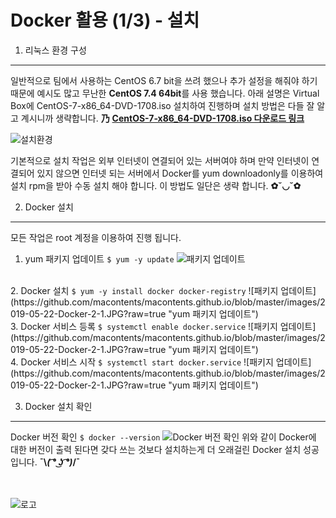 Docker 활용 (1/3) - 설치
=======================

1. 리눅스 환경 구성
-----------------
일반적으로 팀에서 사용하는 CentOS 6.7 bit을 쓰려 했으나
추가 설정을 해줘야 하기때문에 예시도 많고 무난한 <b>CentOS 7.4 64bit</b>를 사용 했습니다.
아래 설명은 Virtual Box에 CentOS-7-x86_64-DVD-1708.iso 설치하여 진행하며
설치 방법은 다들 잘 알고 계시니까 생략합니다. <b>乃</b>
<b>[CentOS-7-x86_64-DVD-1708.iso 다운로드 링크](http://mirror.nsc.liu.se/centos-store/7.4.1708/isos/x86_64/)</b>
<br>


![설치환경](https://github.com/macontents/macontents.github.io/blob/master/images/2019-05-22-Docker-1-1.JPG?raw=true "CentOS 7.4 환경")

기본적으로 설치 작업은 외부 인터넷이 연결되어 있는 서버여야 하며
만약 인터넷이 연결되어 있지 않으면 인터넷 되는 서버에서 Docker를 
yum downloadonly를 이용하여 설치 rpm을 받아 수동 설치 해야 합니다.
이 방법도 일단은 생략 합니다. <b>✿˘◡˘✿</b>


2. Docker 설치
-------------
모든 작업은 root 계정을 이용하여 진행 됩니다.


1. yum 패키지 업데이트
<code>$ yum -y update</code>
![패키지 업데이트](https://github.com/macontents/macontents.github.io/blob/master/images/2019-05-22-Docker-2-1.JPG?raw=true "yum 패키지 업데이트")
<br>
2. Docker 설치
<code>$ yum -y install docker docker-registry</code>
![패키지 업데이트](https://github.com/macontents/macontents.github.io/blob/master/images/2019-05-22-Docker-2-1.JPG?raw=true "yum 패키지 업데이트")
<br>
3. Docker 서비스 등록
<code>$ systemctl enable docker.service</code>
![패키지 업데이트](https://github.com/macontents/macontents.github.io/blob/master/images/2019-05-22-Docker-2-1.JPG?raw=true "yum 패키지 업데이트")
<br>
4. Docker 서비스 시작
<code>$ systemctl start docker.service</code>
![패키지 업데이트](https://github.com/macontents/macontents.github.io/blob/master/images/2019-05-22-Docker-2-1.JPG?raw=true "yum 패키지 업데이트")

3. Docker 설치 확인
------------------
Docker 버전 확인
<code>$ docker --version</code>
![Docker 버전 확인](https://github.com/macontents/macontents.github.io/blob/master/images/2019-05-22-Docker-3-1.JPG?raw=true "Docker 버전 확인")
위와 같이 Docker에 대한 버전이 출력 된다면 갖다 쓰는 것보다
설치하는게 더 오래걸린 Docker 설치 성공 입니다. <b>¯\\_( ͡° ͜ʖ ͡°)_/¯</b>

<br><br>
![로고](https://macontents.github.io/images/markany.png)
